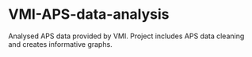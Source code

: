 # VMI-APS-data-analysis
Analysed APS data provided by VMI. Project includes APS data cleaning and creates informative graphs.
